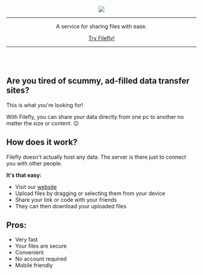 <div align="center">

![](https://img.shields.io/website?down_color=red&down_message=offline&label=host.gustafik.com&style=for-the-badge&up_color=darkgreen&up_message=online&url=https%3A%2F%2Fhost.gustafik.com%2F)

---

A service for sharing files with ease.

[Try Filefly!](https://host.gustafik.com)

</div>

---

<br>
<br>

## Are you tired of scummy, ad-filled data transfer sites?

This is what you're looking for!

With Filefly, you can share your data directly from one pc to another no matter the size or content. 😉

## How does it work?

Filefly doesn't actually host any data. The server is there just to connect you with other people.

**It's that easy:**
- Visit our [website](https://filefly.gustafik.com/)
- Upload files by dragging or selecting them from your device
- Share your link or code with your friends
- They can then download your uploaded files

## Pros:
- Very fast
- Your files are secure
- Convenient
- No account required
- Mobile friendly
